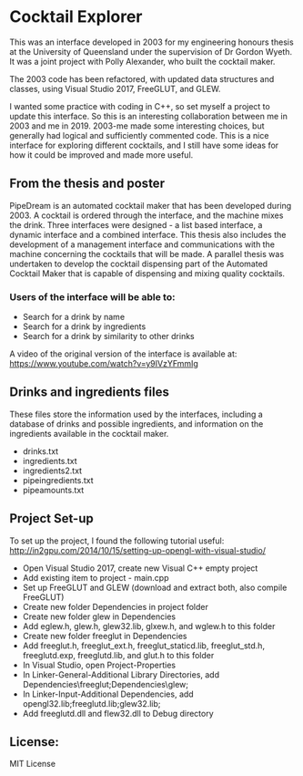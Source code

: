 # Cocktail Explorer

This was an interface developed in 2003 for my engineering honours thesis at the University of Queensland under the supervision of Dr Gordon Wyeth. It was a joint project with Polly Alexander, who built the cocktail maker.

The 2003 code has been refactored, with updated data structures and classes, using Visual Studio 2017, FreeGLUT, and GLEW.

I wanted some practice with coding in C++, so set myself a project to update this interface. So this is an interesting collaboration between me in 2003 and me in 2019. 2003-me made some interesting choices, but generally had logical and sufficiently commented code. This is a nice interface for exploring different cocktails, and I still have some ideas for how it could be improved and made more useful.

## From the thesis and poster

PipeDream is an automated cocktail maker that has been developed during 2003. 
A cocktail is ordered through the interface, and the machine mixes the drink. 
Three interfaces were designed - a list based interface, a dynamic interface and a combined interface. This thesis also includes the development of a management interface and communications with the machine concerning the cocktails that will be made. 
A parallel thesis was undertaken to develop the cocktail dispensing part of the Automated Cocktail Maker that is capable of dispensing and mixing quality cocktails.

### Users of the interface will be able to:
- Search for a drink by name
- Search for a drink by ingredients
- Search for a drink by similarity to other drinks

A video of the original version of the interface is available at:
https://www.youtube.com/watch?v=y9IVzYFmmIg

## Drinks and ingredients files

These files store the information used by the interfaces, including a database of drinks and possible ingredients, and information on the ingredients available in the cocktail maker.

- drinks.txt
- ingredients.txt
- ingredients2.txt
- pipeingredients.txt
- pipeamounts.txt

## Project Set-up

To set up the project, I found the following tutorial useful:
http://in2gpu.com/2014/10/15/setting-up-opengl-with-visual-studio/

- Open Visual Studio 2017, create new Visual C++ empty project
- Add existing item to project - main.cpp
- Set up FreeGLUT and GLEW (download and extract both, also compile FreeGLUT)
- Create new folder Dependencies in project folder
- Create new folder glew in Dependencies
- Add eglew.h, glew.h, glew32.lib, glxew.h, and wglew.h to this folder
- Create new folder freeglut in Dependencies
- Add freeglut.h, freeglut_ext.h, freeglut_staticd.lib, freeglut_std.h, freeglutd.exp, freeglutd.lib, and glut.h to this folder
- In Visual Studio, open Project-Properties
- In Linker-General-Additional Library Directories, add Dependencies\freeglut;Dependencies\glew;
- In Linker-Input-Additional Dependencies, add opengl32.lib;freeglutd.lib;glew32.lib;
- Add freeglutd.dll and flew32.dll to Debug directory

## License:

MIT License